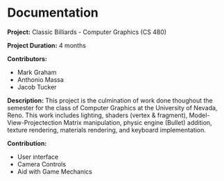 # Documentation

**Project:** Classic Billiards - Computer Graphics (CS 480)   

**Project Duration:** 4 months   

**Contributors:** 
  - Mark Graham
  - Anthonio Massa
  - Jacob Tucker  

**Description:** This project is the culmination of work done thoughout the semester for the class of Computer Graphics at the University of Nevada, Reno. This work includes lighting, shaders (vertex & fragment), Model-View-Projectection Matrix manipulation, physic engine (Bullet) addition, texture rendering, materials rendering, and keyboard implementation.  

**Contribution:** 
  - User interface 
  - Camera Controls 
  - Aid with Game Mechanics 
